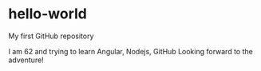 # hello-world

My first GitHub repository

I am 62 and trying to learn Angular, Nodejs, GitHub
Looking forward to the adventure!

